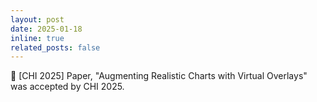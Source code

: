 ```yaml
---
layout: post
date: 2025-01-18 
inline: true
related_posts: false
---
```


:pencil: [CHI 2025] Paper, "Augmenting Realistic Charts with Virtual Overlays" was accepted by CHI 2025.